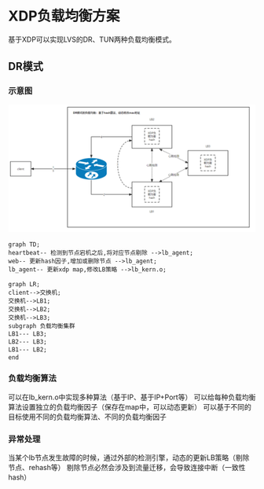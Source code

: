 # XDP负载均衡方案

基于XDP可以实现LVS的DR、TUN两种负载均衡模式。

## DR模式

### 示意图
![xdp_lb_dr](img/xdp_lb_dr.png)


```mermaid
graph TD;
heartbeat-- 检测到节点宕机之后,将对应节点剔除 -->lb_agent;
web-- 更新hash因子,增加或删除节点 -->lb_agent;
lb_agent-- 更新xdp map,修改LB策略 -->lb_kern.o;
```

```mermaid
graph LR;
client-->交换机;
交换机-->LB1;
交换机-->LB2;
交换机-->LB3;
subgraph 负载均衡集群
LB1--- LB3;
LB2--- LB3;
LB1--- LB2;
end
```

### 负载均衡算法
可以在lb_kern.o中实现多种算法（基于IP、基于IP+Port等）
可以给每种负载均衡算法设置独立的负载均衡因子（保存在map中，可以动态更新）
可以基于不同的目标使用不同的负载均衡算法、不同的负载均衡因子

### 异常处理
当某个lb节点发生故障的时候，通过外部的检测引擎，动态的更新LB策略（剔除节点、rehash等）
剔除节点必然会涉及到流量迁移，会导致连接中断（一致性hash）
